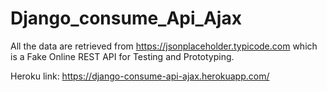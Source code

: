 # Django_consume_Api_Ajax
 
All the data are retrieved from https://jsonplaceholder.typicode.com which is a Fake Online REST API for Testing and Prototyping.

Heroku link: https://django-consume-api-ajax.herokuapp.com/

